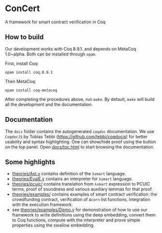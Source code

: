 # ConCert

A framework for smart contract verification in Coq

## How to build

Our development works with Coq 8.9.1. and depends on MetaCoq
1.0~alpha. Both can be installed through `opam`.

First, install Coq:

```
opam install coq.8.9.1
```

Then MetaCoq:

```
opam install coq-metacoq
```

After completing the procedures above, run `make`. By default, `make`
will build all the development and the documentation.

## Documentation

The `docs` folder contains the autogenerated `coqdoc`
documentation. We use `CoqdocJS` by Tobias Tebbi
(https://github.com/tebbi/coqdocjs) for better usability and syntax
highlighting. One can show/hide proof using the button on the top
panel. Open [docs/toc.html](/docs/toc.html) to start browsing the documentation.

## Some highlights

* [theories/Ast.v](/theories/Ast.v) contains definition of the ``λsmart`` language.
* [theories/EvalE.v](/theories/EvalE.v) contains an interpreter for ``λsmart`` language.
* [theories/pcuic/](/theories/pcuic/) contains translation from ``λsmart`` expression to PCUIC terms, proof of soundness and various auxiliary lemmas for that proof.
* [theories/examples/](/theories/examples/) contains examples of smart contract verification: the crowdfunding contract, verification of ``Acorn`` list functions, integration with the execution framework.
* see [theories/examples/Demo.v](theories/examples/Demo.v) for demonstration of how to use our framework to write definitions using the deep embedding, convert them to Coq functions, compute with the interpreter and prove simple properties using the swallow embedding.
